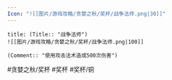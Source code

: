 ```yaml
---
Icon: "![[图片/游戏攻略/贪婪之秋/奖杯/战争法师.png|30]]"
---
```

```ad-common-bronze-trophy
title: (Title:: "战争法师")
![[图片/游戏攻略/贪婪之秋/奖杯/战争法师.png|100]]

(Comment:: "使用攻击法术造成500次伤害")
```

#贪婪之秋/奖杯 #奖杯 #奖杯/铜

